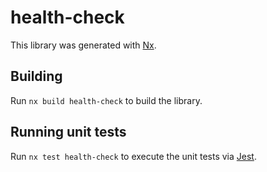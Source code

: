# health-check

This library was generated with [Nx](https://nx.dev).

## Building

Run `nx build health-check` to build the library.

## Running unit tests

Run `nx test health-check` to execute the unit tests via [Jest](https://jestjs.io).
